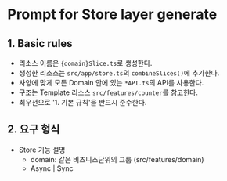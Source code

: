 # Prompt for Store layer generate

## 1. Basic rules

- 리소스 이름은 `{domain}Slice.ts`로 생성한다.
- 생성한 리소스는 `src/app/store.ts`의 `combineSlices()`에 추가한다.
- 사양에 맞게 모든 Domain 안에 있는 `*API.ts`의 API를 사용한다.
- 구조는 Template 리소스 `src/features/counter`를 참고한다.
- 최우선으로 '1. 기본 규칙'을 반드시 준수한다.

## 2. 요구 형식

- Store 기능 설명
  - domain: 같은 비즈니스단위의 그룹 (src/features/domain)
  - Async | Sync